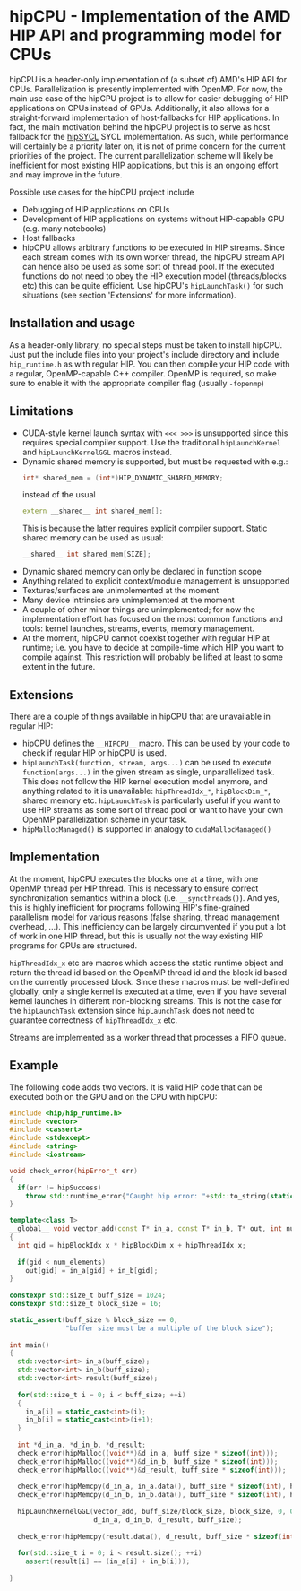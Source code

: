 # hipCPU - Implementation of the AMD HIP API and programming model for CPUs

hipCPU is a header-only implementation of (a subset of) AMD's HIP API for CPUs. Parallelization is presently implemented with OpenMP.
For now, the main use case of the hipCPU project is to allow for easier debugging of HIP applications on CPUs instead of GPUs. Additionally, it also allows for a straight-forward implementation of host-fallbacks for HIP applications. In fact, the main motivation behind the hipCPU project is to serve as host fallback for the [hipSYCL](https://github.com/illuhad/hipSYCL) SYCL implementation.
As such, while performance will certainly be a priority later on, it is not of prime concern for the current priorities of the project. The current parallelization scheme will likely be inefficient for most existing HIP applications, but this is an ongoing effort and may improve in the future.

Possible use cases for the hipCPU project include
* Debugging of HIP applications on CPUs
* Development of HIP applications on systems without HIP-capable GPU (e.g. many notebooks)
* Host fallbacks
* hipCPU allows arbitrary functions to be executed in HIP streams. Since each stream comes with its own worker thread, the hipCPU stream API can hence also be used as some sort of thread pool. If the executed functions do not need to obey the HIP execution model (threads/blocks etc) this can be quite efficient. Use hipCPU's `hipLaunchTask()` for such situations (see section 'Extensions' for more information).

## Installation and usage
As a header-only library, no special steps must be taken to install hipCPU. Just put the include files into your project's include directory and include `hip_runtime.h` as with regular HIP.
You can then compile your HIP code with a regular, OpenMP-capable C++ compiler. OpenMP is required, so make sure to enable it with the appropriate compiler flag (usually `-fopenmp`)

## Limitations
* CUDA-style kernel launch syntax with `<<< >>>` is unsupported since this requires special compiler support. Use the traditional `hipLaunchKernel` and `hipLaunchKernelGGL` macros instead.
* Dynamic shared memory is supported, but must be requested with e.g.:
  ```cpp
  int* shared_mem = (int*)HIP_DYNAMIC_SHARED_MEMORY;
  ```
  instead of the usual
  ```cpp
  extern __shared__ int shared_mem[];
  ```
  This is because the latter requires explicit compiler support. Static shared memory can be used as usual:
  ```cpp
  __shared__ int shared_mem[SIZE];
  ```
* Dynamic shared memory can only be declared in function scope
* Anything related to explicit context/module management is unsupported
* Textures/surfaces are unimplemented at the moment
* Many device intrinsics are unimplemented at the moment
* A couple of other minor things are unimplemented; for now the implementation effort has focused on the most common functions and tools: kernel launches, streams, events, memory management.
* At the moment, hipCPU cannot coexist together with regular HIP at runtime; i.e. you have to decide at compile-time which HIP you want to compile against. This restriction will probably be lifted at least to some extent in the future.

## Extensions

There are a couple of things available in hipCPU that are unavailable in regular HIP:
* hipCPU defines the `__HIPCPU__` macro. This can be used by your code to check if regular HIP or hipCPU is used.
* `hipLaunchTask(function, stream, args...)` can be used to execute `function(args...)` in the given stream as single, unparallelized task. This does not follow the HIP kernel execution model anymore, and anything related to it is unavailable: `hipThreadIdx_*`, `hipBlockDim_*`, shared memory etc. `hipLaunchTask` is particularly useful if you want to use HIP streams as some sort of thread pool or want to have your own OpenMP parallelization scheme in your task.
* `hipMallocManaged()` is supported in analogy to `cudaMallocManaged()`

## Implementation
At the moment, hipCPU executes the blocks one at a time, with one OpenMP thread per HIP thread. This is necessary to ensure correct synchronization semantics within a block (i.e. `__syncthreads()`). And yes, this is highly inefficient for programs following HIP's fine-grained parallelism model for various reasons (false sharing, thread management overhead, ...).
This inefficiency can be largely circumvented if you put a lot of work in one HIP thread, but this is usually not the way existing HIP programs for GPUs are structured.

`hipThreadIdx_x` etc are macros which access the static runtime object and return the thread id based on the OpenMP thread id and the block id based on the currently processed block. Since these macros must be well-defined globally, only a single kernel is executed at a time, even if you have several kernel launches in different non-blocking streams. This is not the case for the `hipLaunchTask` extension since `hipLaunchTask` does not need to guarantee correctness of `hipThreadIdx_x` etc.

Streams are implemented as a worker thread that processes a FIFO queue.


## Example
The following code adds two vectors. It is valid HIP code that can be executed both on the GPU and on the CPU with hipCPU:
```cpp
#include <hip/hip_runtime.h>
#include <vector>
#include <cassert>
#include <stdexcept>
#include <string>
#include <iostream>

void check_error(hipError_t err)
{
  if(err != hipSuccess)
    throw std::runtime_error{"Caught hip error: "+std::to_string(static_cast<int>(err))};
}

template<class T>
__global__ void vector_add(const T* in_a, const T* in_b, T* out, int num_elements)
{
  int gid = hipBlockIdx_x * hipBlockDim_x + hipThreadIdx_x;
  
  if(gid < num_elements)
    out[gid] = in_a[gid] + in_b[gid];
}
  
constexpr std::size_t buff_size = 1024;
constexpr std::size_t block_size = 16;

static_assert(buff_size % block_size == 0, 
              "buffer size must be a multiple of the block size");
  
int main()
{
  std::vector<int> in_a(buff_size);
  std::vector<int> in_b(buff_size);
  std::vector<int> result(buff_size);
  
  for(std::size_t i = 0; i < buff_size; ++i)
  {
    in_a[i] = static_cast<int>(i);
    in_b[i] = static_cast<int>(i+1);
  }
  
  int *d_in_a, *d_in_b, *d_result;
  check_error(hipMalloc((void**)&d_in_a, buff_size * sizeof(int)));
  check_error(hipMalloc((void**)&d_in_b, buff_size * sizeof(int)));
  check_error(hipMalloc((void**)&d_result, buff_size * sizeof(int)));
  
  check_error(hipMemcpy(d_in_a, in_a.data(), buff_size * sizeof(int), hipMemcpyHostToDevice));
  check_error(hipMemcpy(d_in_b, in_b.data(), buff_size * sizeof(int), hipMemcpyHostToDevice));
  
  hipLaunchKernelGGL(vector_add, buff_size/block_size, block_size, 0, 0, 
                     d_in_a, d_in_b, d_result, buff_size);
  
  check_error(hipMemcpy(result.data(), d_result, buff_size * sizeof(int), hipMemcpyDeviceToHost));
  
  for(std::size_t i = 0; i < result.size(); ++i)
    assert(result[i] == (in_a[i] + in_b[i]));
  
}
```


